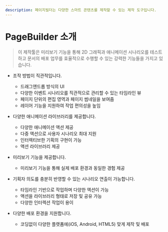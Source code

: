 ```yaml
---
description: 페이지빌더는 다양한 스마트 콘텐츠를 제작할 수 있는 제작 도구입니다.
---
```


# PageBuilder 소개

> 이 제작툴은 미리보기 기능을 통해 2D 그래픽과 애니메이션 시나리오를 테스트하고 문서의 배포 업무를 효율적으로 수행할 수 있는 강력한 기능들을 가지고 있습니다.

* 조작 방법이 직관적입니다.

  * 드래그앤드롭 방식의 UI
  * 다양한 이벤트 시나리오를 직관적으로 관리할 수 있는 타임라인 뷰
  * 페이지 단위의 편집 영역과 페이지 썸네일을 보여줌
  * 레이어 기능을 지원하여 작업 편의성을 높임

* 다양한 애니메이션 라이브러리를 제공합니다.

  * 다양한 애니메이션 액션 제공
  * 다중 액션으로 사용자 시나리오 최대 지원
  * 인터렉티브한 기획의 구현이 가능
  * 액션 라이브러리 제공

* 미리보기 기능을 제공합니다.

  * 미리보기 기능을 통해 실제 배포 환경과 동일한 경험 제공

* 기획자 의도를 충분히 반영할 수 있는 시나리오 연출이 가능합니다.

  * 타임라인 기반으로 작업하며 다양한 액션이 가능
  * 액션을 라이브러리 형태로 저장 및 공유 가능
  * 다양한 인터렉션 작업이 용이

* 다양한 배포 환경을 지원합니다.
  * 코딩없이 다양한 플랫폼에\(iOS, Android, HTML5\) 맞게 제작 및 배포

